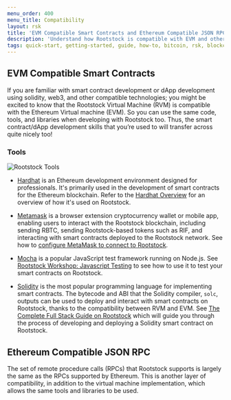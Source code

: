 ```yaml
---
menu_order: 400
menu_title: Compatibility
layout: rsk
title: 'EVM Compatible Smart Contracts and Ethereum Compatible JSON RPC'
description: 'Understand how Rootstock is compatible with EVM and other smart contract development tools'
tags: quick-start, getting-started, guide, how-to, bitcoin, rsk, blockchain
---
```


## EVM Compatible Smart Contracts

If you are familiar with smart contract development or dApp development using solidity, web3, and other compatible technologies; you might be excited to know that the Rootstock Virtual Machine (RVM) is compatible with the Ethereum Virtual machine (EVM).
So you can use the same code, tools, and libraries when developing with Rootstock too.
Thus, the smart contract/dApp development skills that you’re used to will transfer across quite nicely too!

### Tools

![Rootstock Tools](/assets/img/guides/quickstart/rsk-tools.png)

- [Hardhat](https://hardhat.org/docs) is an Ethereum development environment designed for professionals. It's primarily used in the development of smart contracts for the Ethereum blockchain.
  Refer to the [Hardhat Overview](/tools/hardhat/) for an overview of how it's used on Rootstock.

- [Metamask](https://metamask.io/) is a browser extension cryptocurrency wallet or mobile app,
  enabling users to interact with the Rootstock blockchain,
  including sending RBTC, sending Rootstock-based tokens such as RIF,
  and interacting with smart contracts deployed to the Rootstock network.
  See how to [configure MetaMask to connect to Rootstock](https://developers.rsk.co/wallet/use/metamask/).

- [Mocha](https://mochajs.org/) is a popular JavaScript test framework running on Node.js.
  See [Rootstock Workshop: Javascript Testing](https://developers.rsk.co/tutorials/workshop-js-testing/) to see how to use it to test your smart contracts on Rootstock.

- [Solidity](https://docs.soliditylang.org/) is the most popular programming language for implementing smart contracts.
  The bytecode and ABI that the Solidity compiler, `solc`, outputs can be used to deploy and interact with smart contracts on Rootstock, thanks to the compatibility between RVM and EVM.
  See [The Complete Full Stack Guide on Rootstock](https://developers.rsk.co/guides/full-stack-dapp-on-rsk/part1-overview/) which will guide you through the process of developing and deploying a Solidity smart contract on Rootstock.

## Ethereum Compatible JSON RPC

The set of remote procedure calls (RPCs) that Rootstock supports is largely the same as the RPCs supported by Ethereum.
This is another layer of compatibility, in addition to the virtual machine implementation, which allows the same tools and libraries to be used.

